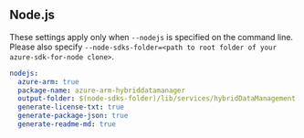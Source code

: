 ## Node.js

These settings apply only when `--nodejs` is specified on the command line.
Please also specify `--node-sdks-folder=<path to root folder of your azure-sdk-for-node clone>`.

``` yaml $(nodejs)
nodejs:
  azure-arm: true
  package-name: azure-arm-hybriddatamanager
  output-folder: $(node-sdks-folder)/lib/services/hybridDataManagement
  generate-license-txt: true
  generate-package-json: true
  generate-readme-md: true
```
